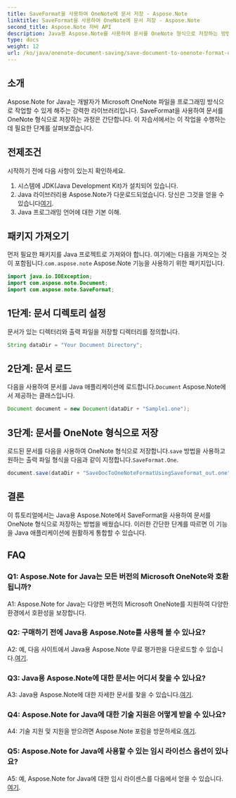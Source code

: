 ```yaml
---
title: SaveFormat을 사용하여 OneNote에 문서 저장 - Aspose.Note
linktitle: SaveFormat을 사용하여 OneNote에 문서 저장 - Aspose.Note
second_title: Aspose.Note 자바 API
description: Java용 Aspose.Note를 사용하여 문서를 OneNote 형식으로 저장하는 방법을 알아보세요. Java 애플리케이션에 원활하게 통합하려면 이 단계별 튜토리얼을 따르십시오.
type: docs
weight: 12
url: /ko/java/onenote-document-saving/save-document-to-onenote-format-using-saveformat/
---
```

## 소개

Aspose.Note for Java는 개발자가 Microsoft OneNote 파일을 프로그래밍 방식으로 작업할 수 있게 해주는 강력한 라이브러리입니다. SaveFormat을 사용하여 문서를 OneNote 형식으로 저장하는 과정은 간단합니다. 이 자습서에서는 이 작업을 수행하는 데 필요한 단계를 살펴보겠습니다.

## 전제조건

시작하기 전에 다음 사항이 있는지 확인하세요.

1. 시스템에 JDK(Java Development Kit)가 설치되어 있습니다.
2.  Java 라이브러리용 Aspose.Note가 다운로드되었습니다. 당신은 그것을 얻을 수 있습니다[여기](https://releases.aspose.com/note/java/).
3. Java 프로그래밍 언어에 대한 기본 이해.

## 패키지 가져오기

 먼저 필요한 패키지를 Java 프로젝트로 가져와야 합니다. 여기에는 다음을 가져오는 것이 포함됩니다.`com.aspose.note` Aspose.Note 기능을 사용하기 위한 패키지입니다.

```java
import java.io.IOException;
import com.aspose.note.Document;
import com.aspose.note.SaveFormat;
```

## 1단계: 문서 디렉토리 설정

문서가 있는 디렉터리와 출력 파일을 저장할 디렉터리를 정의합니다.

```java
String dataDir = "Your Document Directory";
```

## 2단계: 문서 로드

 다음을 사용하여 문서를 Java 애플리케이션에 로드합니다.`Document` Aspose.Note에서 제공하는 클래스입니다.

```java
Document document = new Document(dataDir + "Sample1.one");
```

## 3단계: 문서를 OneNote 형식으로 저장

로드된 문서를 다음을 사용하여 OneNote 형식으로 저장합니다.`save` 방법을 사용하고 원하는 출력 파일 형식을 다음과 같이 지정합니다.`SaveFormat.One`.

```java
document.save(dataDir + "SaveDocToOneNoteFormatUsingSaveformat_out.one", SaveFormat.One);
```

## 결론

이 튜토리얼에서는 Java용 Aspose.Note에서 SaveFormat을 사용하여 문서를 OneNote 형식으로 저장하는 방법을 배웠습니다. 이러한 간단한 단계를 따르면 이 기능을 Java 애플리케이션에 원활하게 통합할 수 있습니다.

## FAQ

### Q1: Aspose.Note for Java는 모든 버전의 Microsoft OneNote와 호환됩니까?

A1: Aspose.Note for Java는 다양한 버전의 Microsoft OneNote를 지원하여 다양한 환경에서 호환성을 보장합니다.

### Q2: 구매하기 전에 Java용 Aspose.Note를 사용해 볼 수 있나요?

 A2: 예, 다음 사이트에서 Java용 Aspose.Note 무료 평가판을 다운로드할 수 있습니다.[여기](https://releases.aspose.com/).

### Q3: Java용 Aspose.Note에 대한 문서는 어디서 찾을 수 있나요?

 A3: Java용 Aspose.Note에 대한 자세한 문서를 찾을 수 있습니다.[여기](https://reference.aspose.com/note/java/).

### Q4: Aspose.Note for Java에 대한 기술 지원은 어떻게 받을 수 있나요?

 A4: 기술 지원 및 지원을 받으려면 Aspose.Note 포럼을 방문하세요.[여기](https://forum.aspose.com/c/note/28).

### Q5: Aspose.Note for Java에 사용할 수 있는 임시 라이선스 옵션이 있나요?

 A5: 예, Aspose.Note for Java에 대한 임시 라이센스를 다음에서 얻을 수 있습니다.[여기](https://purchase.aspose.com/temporary-license/).